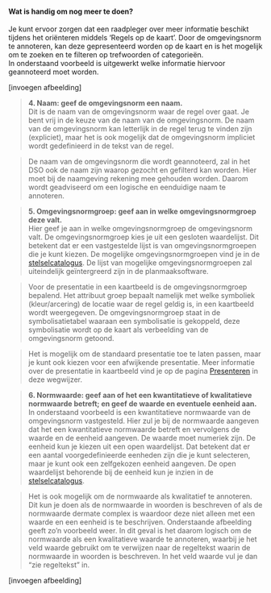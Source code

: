 ﻿#### Wat is handig om nog meer te doen?

Je kunt ervoor zorgen dat een raadpleger over meer informatie beschikt tijdens
het oriënteren middels ‘Regels op de kaart’. Door de omgevingsnorm te annoteren,
kan deze gepresenteerd worden op de kaart en is het mogelijk om te zoeken en te
filteren op trefwoorden of categorieën.  
In onderstaand voorbeeld is uitgewerkt welke informatie hiervoor geannoteerd
moet worden.

[invoegen afbeelding]

>   **4. Naam: geef de omgevingsnorm een naam.**  
>   Dit is de naam van de omgevingsnorm waar de regel over gaat. Je
>   bent vrij in de keuze van de naam van de omgevingsnorm. De naam van de omgevingsnorm kan
>   letterlijk in de regel terug te vinden zijn (expliciet), maar het is ook mogelijk dat de
>   omgevingsnorm impliciet wordt gedefinieerd in de tekst van de regel.

>   De naam van de omgevingsnorm die wordt geannoteerd, zal in het DSO ook de naam zijn waarop 
>   gezocht en gefilterd kan worden. Hier moet bij de naamgeving rekening mee gehouden worden. Daarom
>   wordt geadviseerd om een logische en eenduidige naam te annoteren.

>   **5. Omgevingsnormgroep: geef aan in welke omgevingsnormgroep deze valt.**  
>   Hier geef je aan in welke omgevingsnormgroep de omgevingsnorm valt. De
>   omgevingsnormgroep kies je uit een gesloten waardelijst. Dit betekent dat er
>   een vastgestelde lijst is van omgevingsnormgroepen die je kunt kiezen. De
>   mogelijke omgevingsnormgroepen vind je in de
>   [stelselcatalogus](https://stelselcatalogus.omgevingswet.overheid.nl/waardelijstenpagina).
>   De lijst van mogelijke omgevingsnormgroepen zal uiteindelijk geïntergreerd
>   zijn in de planmaaksoftware.

>   Voor de presentatie in een kaartbeeld is de omgevingsnormgroep bepalend. Het
>   attribuut groep bepaalt namelijk met welke symboliek (kleur/arcering) de
>   locatie waar de regel geldig is, in een kaartbeeld wordt weergegeven. De
>   omgevingsnormgroep staat in de symbolisatietabel waaraan een symbolisatie is
>   gekoppeld, deze symbolisatie wordt op de kaart als verbeelding van de
>   omgevingsnorm getoond.

>   Het is mogelijk om de standaard presentatie toe te laten passen, maar je
>   kunt ook kiezen voor een afwijkende presentatie. Meer informatie over de
>   presentatie in kaartbeeld vind je op de pagina [Presenteren](/presenteren)
>   in deze wegwijzer.

>   **6. Normwaarde: geef aan of het een kwantitatieve of kwalitatieve
>   normwaarde betreft; en geef de waarde en eventuele eenheid aan.**  
>   In onderstaand voorbeeld is een kwantitatieve normwaarde van de
>   omgevingsnorm vastgesteld. Hier zul je bij de normwaarde aangeven dat het
>   een kwantitatieve normwaarde betreft en vervolgens de waarde en de eenheid
>   aangeven. De waarde moet numeriek zijn. De eenheid kun je kiezen uit een
>   open waardelijst. Dat betekent dat er een aantal voorgedefinieerde eenheden
>   zijn die je kunt selecteren, maar je kunt ook een zelfgekozen eenheid
>   aangeven. De open waardelijst behorende bij de eenheid kun je inzien in de
>   [stelselcatalogus](https://stelselcatalogus.omgevingswet.overheid.nl/waardelijstenpagina).

>   Het is ook mogelijk om de normwaarde als kwalitatief te annoteren. Dit kun
>   je doen als de normwaarde in woorden is beschreven of als de normwaarde
>   dermate complex is waardoor deze niet alleen met een waarde en een eenheid
>   is te beschrijven. Onderstaande afbeelding geeft zo’n voorbeeld weer. In dit
>   geval is het daarom logisch om de normwaarde als een kwalitatieve waarde te
>   annoteren, waarbij je het veld waarde gebruikt om te verwijzen naar de
>   regeltekst waarin de normwaarde in woorden is beschreven. In het veld waarde
>   vul je dan “zie regeltekst” in.

[invoegen afbeelding]
